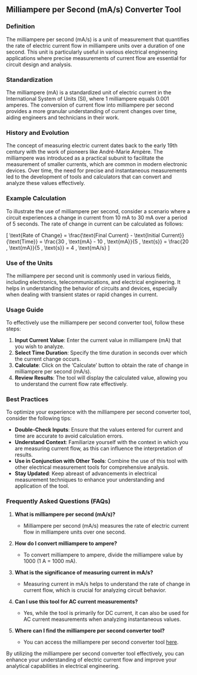 ## Milliampere per Second (mA/s) Converter Tool

### Definition
The milliampere per second (mA/s) is a unit of measurement that quantifies the rate of electric current flow in milliampere units over a duration of one second. This unit is particularly useful in various electrical engineering applications where precise measurements of current flow are essential for circuit design and analysis.

### Standardization
The milliampere (mA) is a standardized unit of electric current in the International System of Units (SI), where 1 milliampere equals 0.001 amperes. The conversion of current flow into milliampere per second provides a more granular understanding of current changes over time, aiding engineers and technicians in their work.

### History and Evolution
The concept of measuring electric current dates back to the early 19th century with the work of pioneers like André-Marie Ampère. The milliampere was introduced as a practical subunit to facilitate the measurement of smaller currents, which are common in modern electronic devices. Over time, the need for precise and instantaneous measurements led to the development of tools and calculators that can convert and analyze these values effectively.

### Example Calculation
To illustrate the use of milliampere per second, consider a scenario where a circuit experiences a change in current from 10 mA to 30 mA over a period of 5 seconds. The rate of change in current can be calculated as follows:

\[
\text{Rate of Change} = \frac{\text{Final Current} - \text{Initial Current}}{\text{Time}} = \frac{30 \, \text{mA} - 10 \, \text{mA}}{5 \, \text{s}} = \frac{20 \, \text{mA}}{5 \, \text{s}} = 4 \, \text{mA/s}
\]

### Use of the Units
The milliampere per second unit is commonly used in various fields, including electronics, telecommunications, and electrical engineering. It helps in understanding the behavior of circuits and devices, especially when dealing with transient states or rapid changes in current.

### Usage Guide
To effectively use the milliampere per second converter tool, follow these steps:

1. **Input Current Value**: Enter the current value in milliampere (mA) that you wish to analyze.
2. **Select Time Duration**: Specify the time duration in seconds over which the current change occurs.
3. **Calculate**: Click on the ‘Calculate’ button to obtain the rate of change in milliampere per second (mA/s).
4. **Review Results**: The tool will display the calculated value, allowing you to understand the current flow rate effectively.

### Best Practices
To optimize your experience with the milliampere per second converter tool, consider the following tips:

- **Double-Check Inputs**: Ensure that the values entered for current and time are accurate to avoid calculation errors.
- **Understand Context**: Familiarize yourself with the context in which you are measuring current flow, as this can influence the interpretation of results.
- **Use in Conjunction with Other Tools**: Combine the use of this tool with other electrical measurement tools for comprehensive analysis.
- **Stay Updated**: Keep abreast of advancements in electrical measurement techniques to enhance your understanding and application of the tool.

### Frequently Asked Questions (FAQs)

1. **What is milliampere per second (mA/s)?**
   - Milliampere per second (mA/s) measures the rate of electric current flow in milliampere units over one second.

2. **How do I convert milliampere to ampere?**
   - To convert milliampere to ampere, divide the milliampere value by 1000 (1 A = 1000 mA).

3. **What is the significance of measuring current in mA/s?**
   - Measuring current in mA/s helps to understand the rate of change in current flow, which is crucial for analyzing circuit behavior.

4. **Can I use this tool for AC current measurements?**
   - Yes, while the tool is primarily for DC current, it can also be used for AC current measurements when analyzing instantaneous values.

5. **Where can I find the milliampere per second converter tool?**
   - You can access the milliampere per second converter tool [here](https://www.inayam.co/unit-converter/electric_current).

By utilizing the milliampere per second converter tool effectively, you can enhance your understanding of electric current flow and improve your analytical capabilities in electrical engineering.